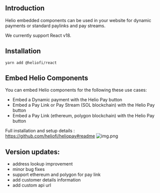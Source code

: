 ## Introduction

Helio embedded components can be used in your website for dynamic payments or standard paylinks and pay streams.

We currently support React v18.

## Installation

`yarn add @heliofi/react`

## Embed Helio Components

You can embed Helio components for the following these use cases:

* Embed a Dynamic payment with the Helio Pay button
* Embed a Pay Link or Pay Stream (SOL blockchain) with the Helio Pay button
* Embed a Pay Link (ethereum, polygon blockchain) with the Helio Pay button

Full installation and setup details : https://github.com/heliofi/heliopay#readme
![img.png](img.png)
## Version updates:

- address lookup improvement
- minor bug fixes
- support ethereum and polygon for pay link
- add customer details information
- add custom api url

